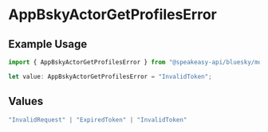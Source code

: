 # AppBskyActorGetProfilesError

## Example Usage

```typescript
import { AppBskyActorGetProfilesError } from "@speakeasy-api/bluesky/models/errors";

let value: AppBskyActorGetProfilesError = "InvalidToken";
```

## Values

```typescript
"InvalidRequest" | "ExpiredToken" | "InvalidToken"
```